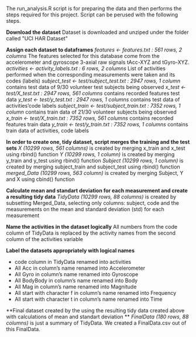 The run_analysis.R script is for preparing the data and then performs the steps required for this project. Script can be perused with the following steps.  

**Download the dataset** 
Dataset is downloaded and unziped under the folder called "UCI HAR Dataset"

**Assign each dataset to dataframes**
*features <- features.txt : 561 rows, 2 columns*
The features selected for this database come from the accelerometer and gyroscope 3-axial raw signals tAcc-XYZ and tGyro-XYZ.
*activities <- activity_labels.txt : 6 rows, 2 columns*
List of activities performed when the corresponding measurements were taken and its codes (labels)
*subject_test <- test/subject_test.txt : 2947 rows, 1 column*
contains test data of 9/30 volunteer test subjects being observed
*x_test <- test/X_test.txt : 2947 rows, 561 columns*
contains recorded features test data
*y_test <- test/y_test.txt : 2947 rows, 1 columns*
contains test data of activities’code labels
*subject_train <- test/subject_train.txt : 7352 rows, 1 column*
contains train data of 21/30 volunteer subjects being observed
*x_train <- test/X_train.txt : 7352 rows, 561 columns*
contains recorded features train data
*y_train <- test/y_train.txt : 7352 rows, 1 columns*
contains train data of activities, code labels

**In order to create one, tidy dataset, script merges the training and the test sets**
*X (10299 rows, 561 columns)* is created by merging x_train and x_test using rbind() function
*Y (10299 rows, 1 column)*  is created by merging y_train and y_test using rbind() function
*Subject (10299 rows, 1 column)* is created by merging subject_train and subject_test using rbind() function
*merged_Data (10299 rows, 563 column)* is created by merging Subject, Y and X using cbind() function

**Calculate mean and standart deviation for each measurement and create a resulting tidy data**
*TidyData (10299 rows, 88 columns)* is created by subsetting Merged_Data, selecting only columns: subject, code and the measurements on the mean and standard deviation (std) for each measurement

**Name the activities in the dataset logically**
All numbers from the code column of TidyData is replaced by the activity names from the second column of the activities variable

**Label the datasets appropriately with logical names**
* code column in TidyData renamed into activities
* All Acc in column’s name renamed into Accelerometer
* All Gyro in column’s name renamed into Gyroscope
* All BodyBody in column’s name renamed into Body
* All Mag in column’s name renamed into Magnitude
* All start with character f in column’s name renamed into Frequency
* All start with character t in column’s name renamed into Time

**Final dataset created by the using the resulting tidy data created above with calculations of mean and standart deviation **
*FinalData (180 rows, 88 columns)* is just a summary of TidyData. We created a FinalData.csv out of this FinalData.
